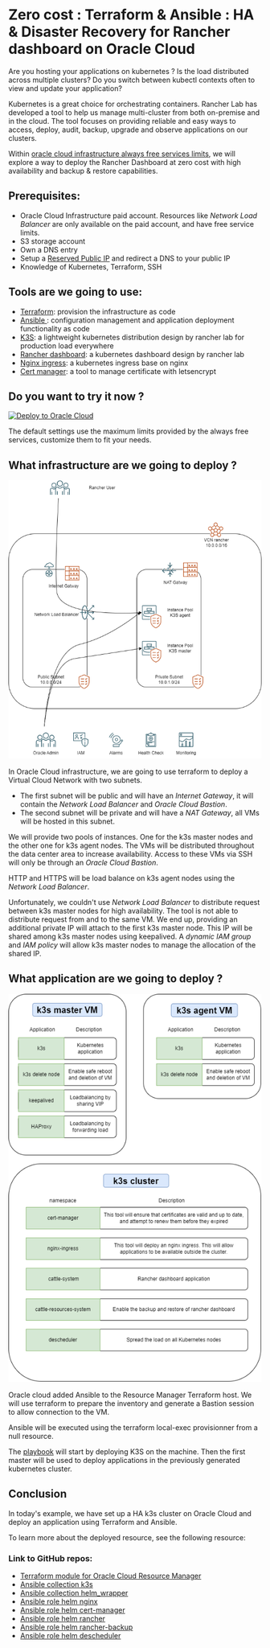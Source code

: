 # Zero cost : Terraform & Ansible : HA & Disaster Recovery for Rancher dashboard on Oracle Cloud

Are you hosting your applications on kubernetes ? Is the load distributed across multiple clusters? Do you switch between kubectl contexts often to view and update your application?

Kubernetes is a great choice for orchestrating containers. Rancher Lab has developed a tool to help us manage multi-cluster from both on-premise and in the cloud. The tool focuses on providing reliable and easy ways to access, deploy, audit, backup, upgrade and observe applications on our clusters. 

Within [oracle cloud infrastructure always free services limits](https://www.oracle.com/cloud/free/#always-free), we will explore a way to deploy the Rancher Dashboard at zero cost with high availability and backup & restore capabilities.

## Prerequisites:
* Oracle Cloud Infrastructure paid account. Resources like *Network Load Balancer* are only available on the paid account, and have free service limits.
* S3 storage account
* Own a DNS entry
* Setup a [Reserved Public IP](https://docs.oracle.com/en-us/iaas/Content/Network/Tasks/managingpublicIPs.htm) and redirect a DNS to your public IP
* Knowledge of Kubernetes, Terraform, SSH

## Tools are we going to use:
* [Terraform](https://www.terraform.io/): provision the infrastructure as code
* [Ansible ](https://www.ansible.com/): configuration management and application deployment functionality as code
* [K3S](https://k3s.io/): a lightweight kubernetes distribution design by rancher lab for production load everywhere
* [Rancher dashboard](https://docs.ranchermanager.rancher.io/): a kubernetes dashboard design by rancher lab
* [Nginx ingress](https://kubernetes.github.io/ingress-nginx/): a kubernetes ingress base on nginx
* [Cert manager](https://cert-manager.io/docs/): a tool to manage certificate with letsencrypt


## Do you want to try it now ?

[![Deploy to Oracle Cloud](https://oci-resourcemanager-plugin.plugins.oci.oraclecloud.com/latest/deploy-to-oracle-cloud.svg)](https://cloud.oracle.com/resourcemanager/stacks/create?zipUrl=https://github.com/Frantche/oci_ressource_manager_terraform_ansible_rancher_k3s_ha_backup/releases/latest/download/release.zip)

The default settings use the maximum limits provided by the always free services, customize them to fit your needs.

## What infrastructure are we going to deploy ?

![infrastructure](assets/oci_rancher_k3s_infrastructure.png)

In Oracle Cloud infrastructure, we are going to use terraform to deploy a Virtual Cloud Network with two subnets. 
* The first subnet will be public and will have an *Internet Gateway*, it will contain the *Network Load Balancer* and *Oracle Cloud Bastion*.
* The second subnet will be private and will have a *NAT Gateway*, all VMs will be hosted in this subnet. 

We will provide two pools of instances. One for the k3s master nodes and the other one for k3s agent nodes. The VMs will be distributed throughout the data center area to increase availability. Access to these VMs via SSH will only be through an *Oracle Cloud Bastion*.

HTTP and HTTPS will be load balance on k3s agent nodes using the *Network Load Balancer*.

Unfortunately, we couldn't use *Network Load Balancer* to distribute request between k3s master nodes for high availability. The tool is not able to distribute request from and to the same VM. We end up, providing an additional private IP will attach to the first k3s master node. This IP will be shared among k3s master nodes using keepalived. A *dynamic IAM group* and *IAM policy* will allow k3s master nodes to manage the allocation of the shared IP. 


## What application are we going to deploy ?

![application](assets/oci_rancher_k3s_application.png)

Oracle cloud added Ansible to the Resource Manager Terraform host. We will use terraform to prepare the inventory and generate a Bastion session to allow connection to the VM.

Ansible will be executed using the terraform local-exec provisionner from a null resource.

The [playbook](install_ansible_playbook.yml) will start by deploying K3S on the machine. Then the first master will be used to deploy applications in the previously generated kubernetes cluster.


## Conclusion
In today's example, we have set up a HA k3s cluster on Oracle Cloud and deploy an application using Terraform and Ansible.

To learn more about the deployed resource, see the following resource:

### Link to GitHub repos:
* [Terraform module for Oracle Cloud Resource Manager](https://github.com/Frantche/oci_ressource_manager_terraform_ansible_rancher_k3s_ha_backup)
* [Ansible collection k3s](https://github.com/Frantche/ansible_collection_k3s)
* [Ansible collection helm_wrapper](https://github.com/Frantche/ansible_collection_helm_wrapper)
* [Ansible role helm nginx](https://github.com/Frantche/ansible_role_helm_nginx)
* [Ansible role helm cert-manager](https://github.com/Frantche/ansible_role_helm_cert_manager)
* [Ansible role helm rancher](https://github.com/Frantche/ansible_role_helm_rancher)
* [Ansible role helm rancher-backup](https://github.com/Frantche/ansible_role_helm_rancher_backup)
* [Ansible role helm descheduler](https://github.com/Frantche/ansible_role_helm_descheduler)
